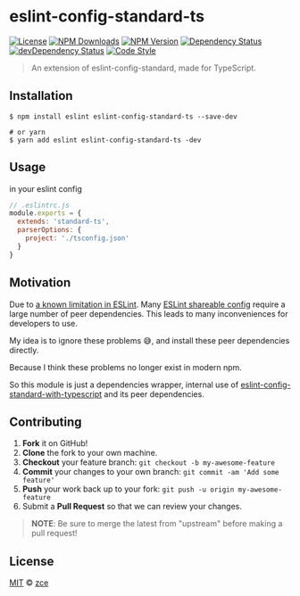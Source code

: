 # eslint-config-standard-ts

[![License][license-img]][license-url]
[![NPM Downloads][downloads-img]][downloads-url]
[![NPM Version][version-img]][version-url]
[![Dependency Status][dependency-img]][dependency-url]
[![devDependency Status][devdependency-img]][devdependency-url]
[![Code Style][style-img]][style-url]

> An extension of eslint-config-standard, made for TypeScript.

## Installation

```shell
$ npm install eslint eslint-config-standard-ts --save-dev

# or yarn
$ yarn add eslint eslint-config-standard-ts -dev
```

## Usage

in your eslint config

```javascript
// .eslintrc.js
module.exports = {
  extends: 'standard-ts',
  parserOptions: {
    project: './tsconfig.json'
  }
}
```

## Motivation

Due to [a known limitation in ESLint](https://github.com/eslint/eslint/issues/3458). Many [ESLint shareable config](https://eslint.org/docs/developer-guide/shareable-configs) require a large number of peer dependencies. This leads to many inconveniences for developers to use.

My idea is to ignore these problems 😅, and install these peer dependencies directly.

Because I think these problems no longer exist in modern npm.

So this module is just a dependencies wrapper, internal use of [eslint-config-standard-with-typescript](https://github.com/standard/eslint-config-standard-with-typescript) and its peer dependencies.

## Contributing

1. **Fork** it on GitHub!
2. **Clone** the fork to your own machine.
3. **Checkout** your feature branch: `git checkout -b my-awesome-feature`
4. **Commit** your changes to your own branch: `git commit -am 'Add some feature'`
5. **Push** your work back up to your fork: `git push -u origin my-awesome-feature`
6. Submit a **Pull Request** so that we can review your changes.

> **NOTE**: Be sure to merge the latest from "upstream" before making a pull request!

## License

[MIT](LICENSE) &copy; [zce](https://zce.me)



[license-img]: https://img.shields.io/github/license/zce/eslint-config-standard-ts
[license-url]: https://github.com/zce/eslint-config-standard-ts/blob/master/LICENSE
[downloads-img]: https://img.shields.io/npm/dm/eslint-config-standard-ts
[downloads-url]: https://npmjs.org/package/eslint-config-standard-ts
[version-img]: https://img.shields.io/npm/v/eslint-config-standard-ts
[version-url]: https://npmjs.org/package/eslint-config-standard-ts
[dependency-img]: https://img.shields.io/david/zce/eslint-config-standard-ts
[dependency-url]: https://david-dm.org/zce/eslint-config-standard-ts
[devdependency-img]: https://img.shields.io/david/dev/zce/eslint-config-standard-ts
[devdependency-url]: https://david-dm.org/zce/eslint-config-standard-ts?type=dev
[style-img]: https://img.shields.io/badge/code_style-standard-brightgreen
[style-url]: https://standardjs.com
